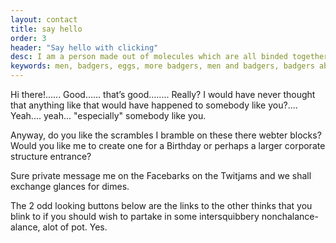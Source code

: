 ```yaml
---
layout: contact
title: say hello
order: 3
header: "Say hello with clicking"
desc: I am a person made out of molecules which are all binded together to give you a sense of a thing standing in front of you.
keywords: men, badgers, eggs, more badgers, men and badgers, badgers about men, men about the house, etc, and, illustration nation contemplation station
---
```


Hi there!...... Good...... that’s good........ Really? I would have never thought that anything like that would have happened to somebody like you?.... Yeah.... yeah... "especially" somebody like you.

Anyway, do you like the scrambles I bramble on these there webter blocks? Would you like me to create one for a Birthday or perhaps a larger corporate structure entrance?

Sure private message me on the Facebarks on the Twitjams and we shall exchange glances for dimes.

The 2 odd looking buttons below are the links to the other thinks that you blink to if you should wish to partake in some intersquibbery nonchalance-alance, alot of pot. Yes.